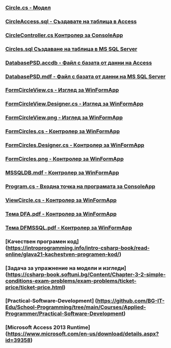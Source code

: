 ### [Circle.cs - Модел](https://github.com/vakovsky/11/blob/main/part1(mvc)/Circle.cs)
### [CircleAccess.sql - Създавате на таблица в Access](https://github.com/vakovsky/11/blob/main/part1(mvc)/CircleAccess.sql)
### [CircleController.cs Контролер за ConsoleApp](https://github.com/vakovsky/11/blob/main/part1(mvc)/CircleController.cs)
### [Circles.sql Създаване на таблица в MS SQL Server](https://github.com/vakovsky/11/blob/main/part1(mvc)/Circles.sql)
### [DatabasePSD.accdb - Файл с базата от данни на Access](https://github.com/vakovsky/11/blob/main/part1(mvc)/DatabasePSD.accdb)
### [DatabasePSD.mdf - Файл с базата от данни на MS SQL Server](https://github.com/vakovsky/11/blob/main/part1(mvc)/DatabasePSD.mdf)
### [FormCircleView.cs - Изглед за WinFormApp](https://github.com/vakovsky/11/blob/main/part1(mvc)/FormCircleView.cs)
### [FormCircleView.Designer.cs - Изглед за WinFormApp](https://github.com/vakovsky/11/blob/main/part1(mvc)/FormCircleView.Designer.cs)
### [FormCircleView.png - Изглед за WinFormApp](https://github.com/vakovsky/11/blob/main/part1(mvc)/FormCircleView.png)
### [FormCircles.cs - Контролер за WinFormApp](https://github.com/vakovsky/11/blob/main/part1(mvc)/FormCircles.cs)
### [FormCircles.Designer.cs - Контролер за WinFormApp](https://github.com/vakovsky/11/blob/main/part1(mvc)/FormCircles.Designer.cs)
### [FormCircles.png - Контролер за WinFormApp](https://github.com/vakovsky/11/blob/main/part1(mvc)/FormCircles.png)
### [MSSQLDB.mdf - Контролер за WinFormApp](https://github.com/vakovsky/11/blob/main/part1(mvc)/MSSQLDB.mdf)
### [Program.cs - Входна точка на програмата за ConsoleApp](https://github.com/vakovsky/11/blob/main/part1(mvc)/Program.cs)
### [ViewCircle.cs - Контролер за WinFormApp](https://github.com/vakovsky/11/blob/main/part1(mvc)/ViewCircle.cs)
### [Тема DFA.pdf - Контролер за WinFormApp](https://github.com/vakovsky/11/blob/main/part1(mvc)/%D0%A2%D0%B5%D0%BC%D0%B0%20DFA.pdf)
### [Тема DFMSSQL.pdf - Контролер за WinFormApp](https://github.com/vakovsky/11/blob/main/part1(mvc)/%D0%A2%D0%B5%D0%BC%D0%B0%20DFMSSQL.pdf)


### [Качествен програмен код] (https://introprogramming.info/intro-csharp-book/read-online/glava21-kachestven-programen-kod/)
### [Задача за упражнение на модели и изгледи] (https://csharp-book.softuni.bg/Content/Chapter-3-2-simple-conditions-exam-problems/exam-problems/ticket-price/ticket-price.html)
### [Practical-Software-Development] (https://github.com/BG-IT-Edu/School-Programming/tree/main/Courses/Applied-Programmer/Practical-Software-Development)
### [Microsoft Access 2013 Runtime] (https://www.microsoft.com/en-us/download/details.aspx?id=39358)
